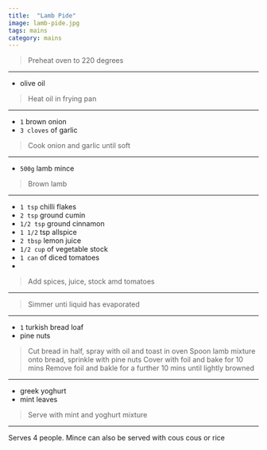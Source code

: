 ```yaml
---
title:  "Lamb Pide"
image: lamb-pide.jpg
tags: mains
category: mains
---
```





> Preheat oven to 220 degrees

---

* olive oil

> Heat oil in frying pan

---

* `1` brown onion
* `3 cloves` of garlic

> Cook onion and garlic until soft

---

* `500g` lamb mince

> Brown lamb

---

* `1 tsp` chilli flakes
* `2 tsp` ground cumin
* `1/2 tsp` ground cinnamon
* `1 1/2` tsp allspice
* `2 tbsp` lemon juice
* `1/2 cup` of vegetable stock
* `1 can` of diced tomatoes
* 
> Add spices, juice, stock amd tomatoes

--- 
> Simmer unti liquid has evaporated

---

* `1` turkish bread loaf
* pine nuts 

> Cut bread in half, spray with oil and toast in oven
> Spoon lamb mixture onto bread, sprinkle with pine nuts
> Cover with foil and bake for 10 mins
> Remove foil and bakle for a further 10 mins until lightly browned

--- 

* greek yoghurt
* mint leaves

> Serve with mint and yoghurt mixture

---

Serves 4 people. Mince can also be served with cous cous or rice
